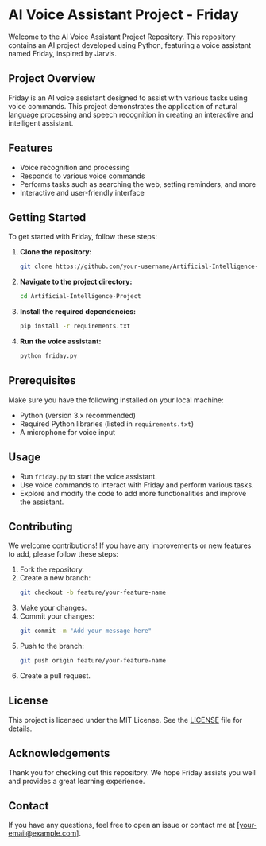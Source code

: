 # AI Voice Assistant Project - Friday

Welcome to the AI Voice Assistant Project Repository. This repository contains an AI project developed using Python, featuring a voice assistant named Friday, inspired by Jarvis.

## Project Overview

Friday is an AI voice assistant designed to assist with various tasks using voice commands. This project demonstrates the application of natural language processing and speech recognition in creating an interactive and intelligent assistant.

## Features

- Voice recognition and processing
- Responds to various voice commands
- Performs tasks such as searching the web, setting reminders, and more
- Interactive and user-friendly interface

## Getting Started

To get started with Friday, follow these steps:

1. **Clone the repository:**
    ```bash
    git clone https://github.com/your-username/Artificial-Intelligence-Project.git
    ```

2. **Navigate to the project directory:**
    ```bash
    cd Artificial-Intelligence-Project
    ```

3. **Install the required dependencies:**
    ```bash
    pip install -r requirements.txt
    ```

4. **Run the voice assistant:**
    ```bash
    python friday.py
    ```

## Prerequisites

Make sure you have the following installed on your local machine:

- Python (version 3.x recommended)
- Required Python libraries (listed in `requirements.txt`)
- A microphone for voice input

## Usage

- Run `friday.py` to start the voice assistant.
- Use voice commands to interact with Friday and perform various tasks.
- Explore and modify the code to add more functionalities and improve the assistant.

## Contributing

We welcome contributions! If you have any improvements or new features to add, please follow these steps:

1. Fork the repository.
2. Create a new branch:
    ```bash
    git checkout -b feature/your-feature-name
    ```
3. Make your changes.
4. Commit your changes:
    ```bash
    git commit -m "Add your message here"
    ```
5. Push to the branch:
    ```bash
    git push origin feature/your-feature-name
    ```
6. Create a pull request.

## License

This project is licensed under the MIT License. See the [LICENSE](LICENSE) file for details.

## Acknowledgements

Thank you for checking out this repository. We hope Friday assists you well and provides a great learning experience.

## Contact

If you have any questions, feel free to open an issue or contact me at [your-email@example.com].

